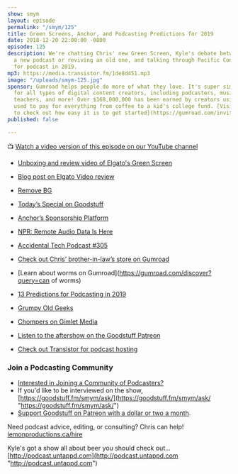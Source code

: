 ```yaml
---
show: smym
layout: episode
permalink: "/smym/125"
title: Green Screens, Anchor, and Podcasting Predictions for 2019
date: 2018-12-20 22:00:00 -0800
episode: 125
description: We're chatting Chris' new Green Screen, Kyle's debate between starting
  a new podcast or reviving an old one, and talking through Pacific Content's predictions
  for podcast in 2019.
mp3: https://media.transistor.fm/1de8d451.mp3
image: "/uploads/smym-125.jpg"
sponsor: Gumroad helps people do more of what they love. It's super simple e-commerce
  for all types of digital content creators, including podcasters, musicians, writers,
  teachers, and more! Over $168,000,000 has been earned by creators using the platform,
  used to pay for everything from coffee to a kid's college fund. [Visit Gumroad today
  to check out how easy it is to get started](https://gumroad.com/invite/showmeyourmic).
published: false

---
```

📺 [Watch a video version of this episode on our YouTube channel](https://www.youtube.com/watch?v=wGHl9xYA51Q)

* [Unboxing and review video of Elgato's Green Screen](https://www.youtube.com/watch?v=zIcYjAbU90s)
* [Blog post on Elgato Video review](https://www.lemonproductions.ca/unboxing-setting-up-reviewing-elgatos-green-screen/)
* [Remove BG](https://www.remove.bg "Remove BG")
* [Today’s Special on Goodstuff](https://goodstuff.fm/todaysspecial/)
* [Anchor’s Sponsorship Platform](https://medium.com/anchor/introducing-anchor-sponsorships-the-podcast-advertising-platform-for-everyone-512870baa32b)
* [NPR: Remote Audio Data Is Here](https://www.npr.org/sections/npr-extra/2018/12/11/675250553/remote-audio-data-is-here)
* [Accidental Tech Podcast #305](http://atp.fm/episodes/305)
* [Check out Chris’ brother-in-law’s store on Gumroad](https://gumroad.com/lostwaxoz)
* [Learn about worms on Gumroad](https://gumroad.com/discover?query=can of worms)
* [13 Predictions for Podcasting in 2019](https://blog.pacific-content.com/13-predictions-for-podcasting-in-2019-d52e7ed536ed)
* [Grumpy Old Geeks](http://grumpyoldgeeks.com)
* [Chompers on Gimlet Media](https://www.gimletmedia.com/chompers)

* [Listen to the aftershow on the Goodstuff Patreon](#)
* [Check out Transistor for podcast hosting](https://transistor.fm/?via=chris)

### Join a Podcasting Community

* [Interested in Joining a Community of Podcasters?](https://mailchi.mp/ad73a5bdfab5/podcasting)
* If you'd like to be interviewed on the show, [https://goodstuff.fm/smym/ask/](https://goodstuff.fm/smym/ask/ "https://goodstuff.fm/smym/ask/")
* [Support Goodstuff on Patreon with a dollar or two a month](https://www.patreon.com/goodstuff).

Need podcast advice, editing, or consulting? Chris can help! [lemonproductions.ca/hire](https://lemonproductions.ca/hire)

Kyle's got a show all about beer you should check out... [http://podcast.untappd.com](http://podcast.untappd.com "http://podcast.untappd.com")
